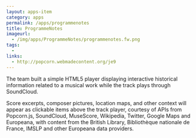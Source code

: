 ```yaml
---
layout: apps-item
category: apps
permalink: /apps/programmenotes
title: ProgrammeNotes
imageurl:
  - /img/apps/ProgrammeNotes/programmenotes.fw.png
tags:
  - 
links:
  - http://popcorn.webmadecontent.org/je9
---
```


The team built a simple HTML5 player displaying interactive historical information related to a musical work while the track plays through SoundCloud.

Score excerpts, composer pictures, location maps, and other context will appear as clickable items above the track player, courtesy of APIs from Popcorn.js, SoundCloud, MuseScore, Wikipedia, Twitter, Google Maps and Europeana, with content from the British Library, Bibliothèque nationale de France, IMSLP and other Europeana data providers.

